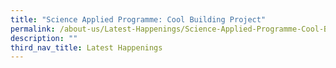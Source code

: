 ```yaml
---
title: "Science Applied Programme: Cool Building Project"
permalink: /about-us/Latest-Happenings/Science-Applied-Programme-Cool-Building-Project/permalink
description: ""
third_nav_title: Latest Happenings
---
```

